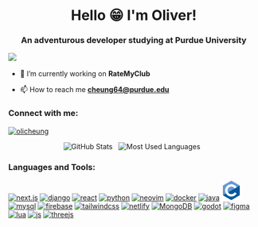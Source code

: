 <h1 align="center">Hello 😁 I'm Oliver!</h1>
<h3 align="center">An adventurous developer studying at Purdue University</h3>

<img src="https://komarev.com/ghpvc/?username=LoafBurger&style=for-the-badge&color=000000">

- 🔭 I’m currently working on **RateMyClub**
  
- 📫 How to reach me **cheung64@purdue.edu**

<h3 align="left">Connect with me:</h3>
<p align="left">
<a href="https://www.linkedin.com/in/lh-oliver-cheung/" target="blank"><img align="center" src="https://raw.githubusercontent.com/rahuldkjain/github-profile-readme-generator/master/src/images/icons/Social/linked-in-alt.svg" alt="olicheung" height="30" width="40" /></a>

<div align="center">
    <p>
        <img height=175 alt="GitHub Stats" src="https://github-readme-stats.vercel.app/api?username=LoafBurger&show_icons=true&rank_icon=github&count_private=true&theme=dark" />&nbsp;&nbsp;
        <img height=175 alt="Most Used Languages" src="https://github-readme-stats.vercel.app/api/top-langs/?username=LoafBurger&layout=compact&theme=dark" />&nbsp;&nbsp;
    </p>
</div>

<h3 align="left">Languages and Tools:</h3>

<p align="left"> 
  <a href="https://cdnlogo.com/logo/next-js_21574.html"><img src="https://static.cdnlogo.com/logos/n/80/next-js.svg" alt="next.js" width="40" height="40" style="fill: #ffffff;"></a>
  <a href="https://cdnlogo.com/logo/django_40656.html"><img src="https://static.cdnlogo.com/logos/d/3/django.svg" alt="django" width="40" height="40"></a>
  <a href="https://cdnlogo.com/logo/react_22568.html"><img src="https://static.cdnlogo.com/logos/r/63/react.svg" alt="react" width="40" height="40"></a>
  <a href="https://cdnlogo.com/logo/python_358.html"><img src="https://static.cdnlogo.com/logos/p/3/python.svg" alt="python" width="40" height="40"></a>
  <a href="https://cdnlogo.com/logo/neovim_10630.html"><img src="https://static.cdnlogo.com/logos/n/34/neovim.svg" alt="neovim" width="40" height="40"></a>
  <a href="https://cdnlogo.com/logo/docker_39450.html"><img src="https://static.cdnlogo.com/logos/d/41/docker.svg" alt="docker" width="40" height="40"></a>
  <a href="https://cdnlogo.com/logo/java_40460.html"><img src="https://static.cdnlogo.com/logos/j/2/java.svg" alt="java" width="40" height="40"></a>
  <a href="https://www.w3schools.com/cpp/"> <img src="https://raw.githubusercontent.com/devicons/devicon/master/icons/c/c-original.svg" alt="c" width="40" height="40"/> </a>
  <a href="https://cdnlogo.com/logo/mysql_9525.html"><img src="https://static.cdnlogo.com/logos/m/10/mysql.svg" alt="mysql" width="40" height="40"></a>
  <a href="https://cdnlogo.com/logo/firebase_39969.html"><img src="https://static.cdnlogo.com/logos/f/48/firebase.svg" alt="firebase" width="40" height="40"></a>
  <a href="https://cdnlogo.com/logo/tailwindcss_42966.html"><img src="https://static.cdnlogo.com/logos/t/58/tailwindcss.svg" alt="tailwindcss" width="40" height="40"></a>
  <a href="https://cdnlogo.com/logo/netlify_42943.html"><img src="https://static.cdnlogo.com/logos/n/75/netlify.svg" alt="netlify" width="40" height="40"></a>
  <a href="https://cdnlogo.com/logo/mongodb-icon_41043.html"><img src="https://static.cdnlogo.com/logos/m/30/mongodb-icon.svg" alt="MongoDB" width="40" height="40"></a>
  <a href="https://cdnlogo.com/logo/godot_94380.html"><img src="https://static.cdnlogo.com/logos/g/12/godot.svg" alt="godot" width="40" height="40"></a>
  <a href="https://cdnlogo.com/logo/figma_39644.html"><img src="https://static.cdnlogo.com/logos/f/43/figma.svg" alt="figma" width="40" height="40"></a>
  <a href="https://cdnlogo.com/logo/lua_18016.html"><img src="https://static.cdnlogo.com/logos/l/50/lua.svg" alt="lua" width="40" height="40"></a>
  <a href="https://cdnlogo.com/logo/javascript_18196.html"><img src="https://static.cdnlogo.com/logos/j/44/javascript.svg" alt="js" width="40" height="40"></a>
  <a href="https://cdnlogo.com/logo/three-js_134117.html"><img src="https://static.cdnlogo.com/logos/t/92/three-js.svg" alt="threejs" width="40" height="40"></a>
</p>
